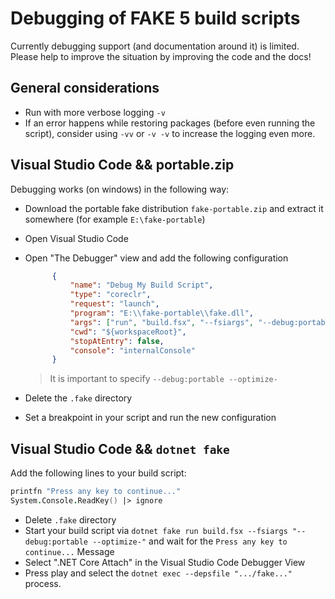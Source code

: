 # Debugging of FAKE 5 build scripts

Currently debugging support (and documentation around it) is limited. Please help to improve the situation by improving the code and the docs!

## General considerations

- Run with more verbose logging `-v`
- If an error happens while restoring packages (before even running the script), consider using `-vv` or `-v -v` to increase the logging even more.

## Visual Studio Code && portable.zip

Debugging works (on windows) in the following way:

- Download the portable fake distribution `fake-portable.zip` and extract it somewhere (for example `E:\fake-portable`)
- Open Visual Studio Code
- Open "The Debugger" view and add the following configuration

  ```json
        {
            "name": "Debug My Build Script",
            "type": "coreclr",
            "request": "launch",
            "program": "E:\\fake-portable\\fake.dll",
            "args": ["run", "build.fsx", "--fsiargs", "--debug:portable --optimize-"],
            "cwd": "${workspaceRoot}",
            "stopAtEntry": false,
            "console": "internalConsole"
        }
  ```

  > It is important to specify `--debug:portable --optimize-`

- Delete the `.fake` directory
- Set a breakpoint in your script and run the new configuration

## Visual Studio Code && `dotnet fake`

Add the following lines to your build script:

```fsharp
printfn "Press any key to continue..."
System.Console.ReadKey() |> ignore
```

- Delete `.fake` directory
- Start your build script via `dotnet fake run build.fsx --fsiargs "--debug:portable --optimize-"` and wait for the `Press any key to continue...` Message
- Select ".NET Core Attach" in the Visual Studio Code Debugger View
- Press play and select the `dotnet exec --depsfile ".../fake..."` process.

